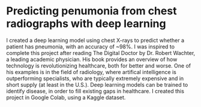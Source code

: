 # Predicting penumonia from chest radiographs with deep learning

I created a deep learning model using chest X-rays to predict whether a patient has pneumonia, with an accuracy of ~98%. I was inspired to complete this project after reading The Digital Doctor by Dr. Robert Wachter, a leading academic physician. His book provides an overview of how technology is revolutionizing healthcare, both for better and worse. One of his examples is in the field of radiology, where artifical intelligence is outperforming specialists, who are typically extremely expensive and in short supply (at least in the U.S.). Deep learning models can be trained to identify disease, in order to fill existing gaps in healthcare. I created this project in Google Colab, using a Kaggle dataset.
